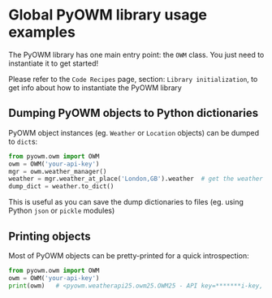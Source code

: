 # Global PyOWM library usage examples

The PyOWM library has one main entry point: the `OWM` class. You just need to instantiate it to get started!

Please refer to the `Code Recipes` page, section: `Library initialization`, to get info about how to instantiate 
the PyOWM library



## Dumping PyOWM objects to Python dictionaries
PyOWM object instances (eg. `Weather` or `Location` objects) can be dumped to `dict`s:

```python
from pyowm.owm import OWM
owm = OWM('your-api-key')
mgr = owm.weather_manager()
weather = mgr.weather_at_place('London,GB').weather  # get the weather at London,GB now
dump_dict = weather.to_dict()
```

This is useful as you can save the dump dictionaries to files (eg. using Python `json` or `pickle` modules)

## Printing objects
Most of PyOWM objects can be pretty-printed for a quick introspection:

```python
from pyowm.owm import OWM
owm = OWM('your-api-key')
print(owm)   # <pyowm.weatherapi25.owm25.OWM25 - API key=*******i-key, subscription type=free, PyOWM version=3.0.0>
```

